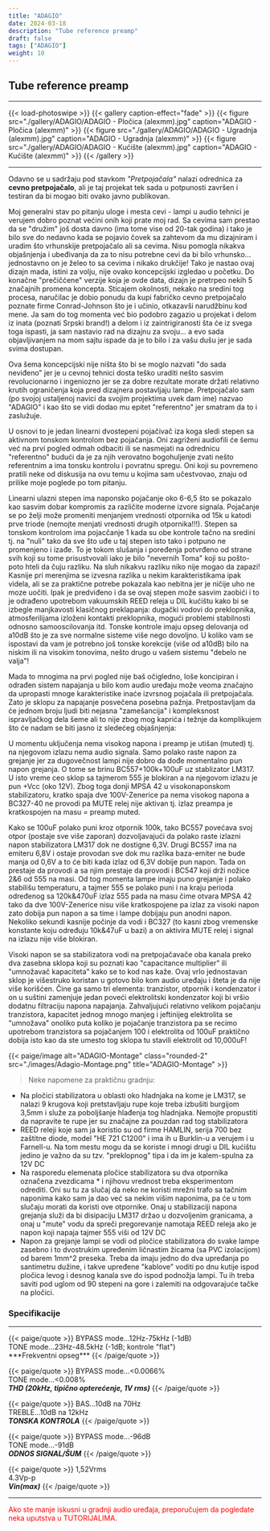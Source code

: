 ```yaml
---
title: "ADAGIO"
date: 2024-03-18
description: "Tube reference preamp"
draft: false
tags: ["ADAGIO"]
weight: 10
---
```

## Tube reference preamp

<hr>
{{< load-photoswipe >}}
{{< gallery caption-effect="fade" >}}
  {{< figure src="./gallery/ADAGIO/ADAGIO - Pločica (alexmm).jpg" caption="ADAGIO - Pločica (alexmm)" >}}
  {{< figure src="./gallery/ADAGIO/ADAGIO - Ugradnja (alexmm).jpg" caption="ADAGIO - Ugradnja (alexmm)" >}}
  {{< figure src="./gallery/ADAGIO/ADAGIO - Kućište (alexmm).jpg" caption="ADAGIO - Kućište (alexmm)" >}}
{{< /gallery >}}
<hr>

Odavno se u sadržaju pod stavkom *"Pretpojačala"* nalazi odrednica za **cevno pretpojačalo**, ali je taj projekat tek sada u potpunosti završen i testiran da bi mogao biti ovako javno publikovan.

Moj generalni stav po pitanju uloge i mesta cevi - lampi u audio tehnici je verujem dobro poznat većini onih koji prate moj rad. Sa cevima sam prestao da se "družim" još dosta davno (ima tome vise od 20-tak godina) i tako je bilo sve do nedavno kada se pojavio čovek sa zahtevom da mu dizajniram i uradim što vrhunskije pretpojačalo ali sa cevima. Nisu pomogla nikakva objašnjenja i ubeđivanja da za to nisu potrebne cevi da bi bilo vrhunsko... jednostavno on je želeo to sa cevima i nikako drukčije! Tako je nastao ovaj dizajn mada, istini za volju, nije ovako koncepcijski izgledao u početku. Do konačne "prečičćene" verzije koja je ovde data, dizajn je pretrpeo nekih 5 značajnih promena koncepta. Sticajem okolnosti, nekako na sredini tog procesa, naručilac je dobio ponudu da kupi fabričko cevno pretpojačalo poznate firme Conrad-Johnson što je i učinio, otkazavši narudžbinu kod mene. Ja sam do tog momenta već bio podobro zagazio u projekat i delom iz inata (poznati Srpski brand!) a delom i iz zaintrigiranosti šta će iz svega toga ispasti, ja sam nastavio rad na dizajnu za svoju... a evo sada objavljivanjem na mom sajtu ispade da je to bilo i za vašu dušu jer je sada svima dostupan.

Ova šema koncepcijski nije ništa što bi se moglo nazvati "do sada neviđeno" jer je u cevnoj tehnici dosta teško uraditi nešto sasvim revolucionarno i ingeniozno jer se za dobre rezultate morate držati relativno krutih ograničenja koja pred dizajnera postavljaju lampe. Pretpojačalo sam (po svojoj ustaljenoj navici da svojim projektima uvek dam ime) nazvao "ADAGIO" i kao što se vidi dodao mu epitet "referentno" jer smatram da to i zaslužuje.

U osnovi to je jedan linearni dvostepeni pojačivač iza koga sledi stepen sa aktivnom tonskom kontrolom bez pojačanja. Oni zagriženi audiofili će šemu već na prvi pogled odmah odbaciti ili se nasmejati na odrednicu "referentno" budući da je za njih verovatno bogohuljenje zvati nešto referentnim a ima tonsku kontrolu i povratnu spregu. Oni koji su povremeno pratili neke od diskusija na ovu temu u kojima sam učestvovao, znaju od prilike moje poglede po tom pitanju.

Linearni ulazni stepen ima naponsko pojačanje oko 6-6,5 što se pokazalo kao sasvim dobar kompromis za različite moderne izvore signala. Pojačanje se po želji može promeniti menjanjem vrednosti otpornika od 15k u katodi prve triode (nemojte menjati vrednosti drugih otpornika!!!). Stepen sa tonskom kontrolom ima pojacčanje 1 kada su obe kontrole tačno na sredini tj. na "nuli" tako da sve što uđe u taj stepen isto tako i potpuno ne promenjeno i izađe. To je tokom slušanja i poređenja potvrđeno od strane svih koji su tome prisustvovali iako je bilo "nevernih Toma" koji su pošto-poto hteli da čuju razliku. Na sluh nikakvu razliku niko nije mogao da zapazi! Kasnije pri merenjima se izvesna razlika u nekim karakteristikama ipak videla, ali se za praktične potrebe pokazala kao nebitna jer je ničije uho ne moze uočiti. Ipak je predviđeno i da se ovaj stepen može sasvim zaobići i to je odrađeno upotrebom vakuumskih REED releja u DIL kućištu kako bi se izbegle manjkavosti klasičnog preklapanja: dugački vodovi do preklopnika, atmosferilijama izloženi kontakti preklopnika, mogući problemi stabilnosti odnosno samooscilovanja itd. Tonske kontrole imaju opseg delovanja od a10dB što je za sve normalne sisteme više nego dovoljno. U koliko vam se ispostavi da vam je potrebno još tonske korekcije (više od a10dB) bilo na niskim ili na visokim tonovima, nešto drugo u vašem sistemu "debelo ne valja"!

Mada to mnogima na prvi pogled nije baš očigledno, loše koncipiran i odrađen sistem napajanja u bilo kom audio uređaju može veoma značajno da upropasti mnoge karakteristike inaće izvrsnog pojačala ili pretpojačala. Zato je sklopu za napajanje posvečena posebna pažnja. Pretpostavljam da će jednom broju ljudi biti nejasna "zamešancija" i kompleksnost ispravljačkog dela šeme ali to nije zbog mog kaprića i težnje da komplikujem što će nadam se biti jasno iz sledećeg objašnjenja:

U momentu uključenja nema visokog napona i preamp je utišan (muted) tj. na njegovom izlazu nema audio signala. Samo polako raste napon za grejanje jer za dugovečnost lampi nije dobro da dođe momentalno pun napon grejanja. O tome se brinu BC557+100k+100uF uz stablizator LM317. U isto vreme ceo sklop sa tajmerom 555 je blokiran a na njegovom izlazu je pun +Vcc (oko 12V). Zbog toga donji MPSA 42 u visokonaponskom stabilizatoru, kratko spaja dve 100V-Zenerice pa nema visokog napona a BC327-40 ne provodi pa MUTE relej nije aktivan tj. izlaz preampa je kratkospojen na masu = preamp muted.

Kako se 100uF polako puni kroz otpornik 100k, tako BC557 povećava svoj otpor (postaje sve više zaporan) dozvoljavajući da polako raste izlazni napon stabilizatora LM317 dok ne dostigne 6,3V. Drugi BC557 ima na emiteru 6,8V i ostaje provodan sve dok mu razlika baza-emiter ne bude manja od 0,6V a to će biti kada izlaz od 6,3V dobije pun napon. Tada on prestaje da provodi a sa njim prestaje da provodi i BC547 koji drži nožice 2&6 od 555 na masi. Od tog momenta lampe imaju puno grejanje i polako stabilišu temperaturu, a tajmer 555 se polako puni i na kraju perioda određenog sa 120k&470uF izlaz 555 pada na masu čime otvara MPSA 42 tako da dve 100V-Zenerice nisu više kratkospojene pa izlaz za visoki napon zato dobija pun napon a sa time i lampe dobijaju pun anodni napon. Nekoliko sekundi kasnije počinje da vodi i BC327 (to kasni zbog vremenske konstante koju određuju 10k&47uF u bazi) a on aktivira MUTE relej i signal na izlazu nije više blokiran.

Visoki napon se sa stabilizatora vodi na pretpojačavače oba kanala preko dva zasebna sklopa koji su poznati kao "capacitance multiplier" ili "umnožavač kapaciteta" kako se to kod nas kaže. Ovaj vrlo jednostavan sklop je višestruko koristan u gotovo bilo kom audio uređaju i šteta je da nije više korišćen. Čine ga samo tri elementa: tranzistor, otpornik i kondenzator i on u suštini zamenjuje jedan poveći elektrolitski kondenzator koji bi vršio dodatnu filtraciju napona napajanja. Zahvaljujući relativno velikom pojačanju tranzistora, kapacitet jednog mnogo manjeg i jeftinijeg elektrolita se "umnožava" onoliko puta koliko je pojačanje tranzistora pa se recimo upotrebom tranzistora sa pojačanjem 100 i elektrolita od 100uF praktično dobija isto kao da ste umesto tog sklopa tu stavili elektrolit od 10,000uF!

<p>{{< paige/image alt="ADAGIO-Montage" class="rounded-2" src="./images/Adagio-Montage.png" title="ADAGIO-Montage" >}}</p>

> Neke napomene za praktičnu gradnju:
- Na pločici stabilizatora u oblasti oko hladnjaka na kome je LM317, se nalazi 9 krugova koji pretstavljaju rupe koje treba izbušiti burgijom 3,5mm i služe za poboljšanje hlađenja tog hladnjaka. Nemojte propustiti da napravite te rupe jer su značajne za pouzdan rad tog stabilizatora
- REED releji koje sam ja koristio su od firme HAMLIN, serija 700 bez zaštitne diode, model "HE 721 C1200" i ima ih u Burklin-u a verujem i u Farnell-u. Na tom mestu mogu da se koriste i mnogi drugi u DIL kućištu jedino je važno da su tzv. "preklopnog" tipa i da im je kalem-spulna za 12V DC
- Na rasporedu elemenata pločice stabilizatora su dva otpornika označena zvezdicama * i njihovu vrednost treba eksperimentom odrediti. Oni su tu za slučaj da neko ne koristi mrežni trafo sa tačnim naponima kako sam ja dao već sa nekim višim naponima, pa će u tom slučaju morati da koristi ove otpornike. Onaj u stabilizaciji napona grejanja služi da bi disipaciju LM317 držao u dozvoljenim granicama, a onaj u "mute" vodu da spreči pregorevanje namotaja REED releja ako je napon koji napaja tajmer 555 viši od 12V DC
- Napon za grejanje lampi se vodi od pločice stabilizatora do svake lampe zasebno i to dvostrukim upređenim ličnastim žicama (sa PVC izolacijom) od barem 1mm^2 preseka. Treba da imaju jedno do dva upređanja po santimetru dužine, i takve upređene "kablove" voditi po dnu kutije ispod pločica levog i desnog kanala sve do ispod podnožja lampi. Tu ih treba saviti pod uglom od 90 stepeni na gore i zalemiti na odgovarajuće tačke na pločici.

### Specifikacije
<hr>
{{< paige/quote >}}
BYPASS mode...12Hz-75kHz (-1dB)<br>TONE mode...23Hz-48.5kHz (-1dB; kontrole "flat")<br>***Frekventni opseg***
{{< /paige/quote >}}

{{< paige/quote >}}
BYPASS mode...<0.0066%<br>TONE mode...<0.008%<br>***THD (20kHz, tipično opterećenje, 1V rms)***
{{< /paige/quote >}}

{{< paige/quote >}}
BAS...10dB na 70Hz<br>TREBLE...10dB na 12kHz<br>***TONSKA KONTROLA***
{{< /paige/quote >}}

{{< paige/quote >}}
BYPASS mode...-96dB<br>TONE mode...-91dB<br>***ODNOS SIGNAL/ŠUM***
{{< /paige/quote >}}

{{< paige/quote >}}
1,52Vrms<br>4.3Vp-p<br>***Vin(max)***
{{< /paige/quote >}}
<hr>

<p style="color: red;" class="text-center">Ako ste manje iskusni u gradnji audio uređaja, preporučujem da pogledate neka uputstva u TUTORIJALIMA.</p>
